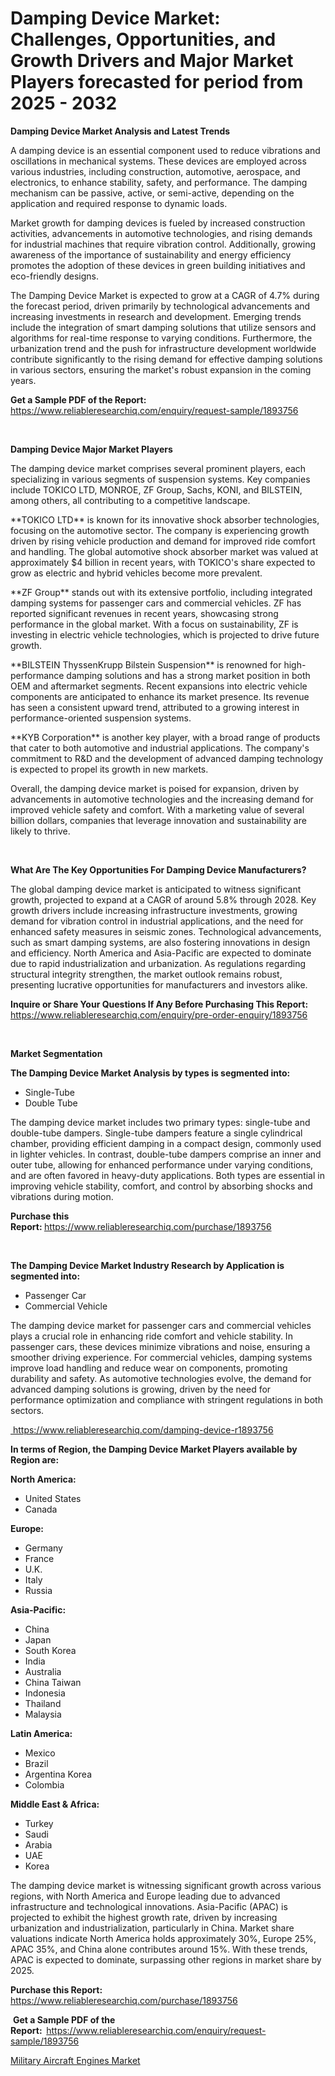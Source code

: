 <p><h1>Damping Device Market: Challenges, Opportunities, and Growth Drivers and Major Market Players forecasted for period from 2025 - 2032</h1></p><p><strong>Damping Device Market Analysis and Latest Trends</strong></p>
<p><p>A damping device is an essential component used to reduce vibrations and oscillations in mechanical systems. These devices are employed across various industries, including construction, automotive, aerospace, and electronics, to enhance stability, safety, and performance. The damping mechanism can be passive, active, or semi-active, depending on the application and required response to dynamic loads.</p><p>Market growth for damping devices is fueled by increased construction activities, advancements in automotive technologies, and rising demands for industrial machines that require vibration control. Additionally, growing awareness of the importance of sustainability and energy efficiency promotes the adoption of these devices in green building initiatives and eco-friendly designs.</p><p>The Damping Device Market is expected to grow at a CAGR of 4.7% during the forecast period, driven primarily by technological advancements and increasing investments in research and development. Emerging trends include the integration of smart damping solutions that utilize sensors and algorithms for real-time response to varying conditions. Furthermore, the urbanization trend and the push for infrastructure development worldwide contribute significantly to the rising demand for effective damping solutions in various sectors, ensuring the market's robust expansion in the coming years.</p></p>
<p><strong>Get a Sample PDF of the Report:&nbsp;</strong> <a href="https://www.reliableresearchiq.com/enquiry/request-sample/1893756?utm_campaign=2630&utm_medium=2&utm_source=Github&utm_content=ia&utm_term=23022025&utm_id=damping-device">https://www.reliableresearchiq.com/enquiry/request-sample/1893756</a></p>
<p>&nbsp;</p>
<p><strong>Damping Device Major Market Players</strong></p>
<p><p>The damping device market comprises several prominent players, each specializing in various segments of suspension systems. Key companies include TOKICO LTD, MONROE, ZF Group, Sachs, KONI, and BILSTEIN, among others, all contributing to a competitive landscape.</p><p>**TOKICO LTD** is known for its innovative shock absorber technologies, focusing on the automotive sector. The company is experiencing growth driven by rising vehicle production and demand for improved ride comfort and handling. The global automotive shock absorber market was valued at approximately $4 billion in recent years, with TOKICO's share expected to grow as electric and hybrid vehicles become more prevalent.</p><p>**ZF Group** stands out with its extensive portfolio, including integrated damping systems for passenger cars and commercial vehicles. ZF has reported significant revenues in recent years, showcasing strong performance in the global market. With a focus on sustainability, ZF is investing in electric vehicle technologies, which is projected to drive future growth.</p><p>**BILSTEIN ThyssenKrupp Bilstein Suspension** is renowned for high-performance damping solutions and has a strong market position in both OEM and aftermarket segments. Recent expansions into electric vehicle components are anticipated to enhance its market presence. Its revenue has seen a consistent upward trend, attributed to a growing interest in performance-oriented suspension systems.</p><p>**KYB Corporation** is another key player, with a broad range of products that cater to both automotive and industrial applications. The company's commitment to R&D and the development of advanced damping technology is expected to propel its growth in new markets.</p><p>Overall, the damping device market is poised for expansion, driven by advancements in automotive technologies and the increasing demand for improved vehicle safety and comfort. With a marketing value of several billion dollars, companies that leverage innovation and sustainability are likely to thrive.</p></p>
<p>&nbsp;</p>
<p><strong>What Are The Key Opportunities For Damping Device Manufacturers?</strong></p>
<p><p>The global damping device market is anticipated to witness significant growth, projected to expand at a CAGR of around 5.8% through 2028. Key growth drivers include increasing infrastructure investments, growing demand for vibration control in industrial applications, and the need for enhanced safety measures in seismic zones. Technological advancements, such as smart damping systems, are also fostering innovations in design and efficiency. North America and Asia-Pacific are expected to dominate due to rapid industrialization and urbanization. As regulations regarding structural integrity strengthen, the market outlook remains robust, presenting lucrative opportunities for manufacturers and investors alike.</p></p>
<p><strong>Inquire or Share Your Questions If Any Before Purchasing This Report:</strong> <a href="https://www.reliableresearchiq.com/enquiry/pre-order-enquiry/1893756?utm_campaign=2630&utm_medium=2&utm_source=Github&utm_content=ia&utm_term=23022025&utm_id=damping-device">https://www.reliableresearchiq.com/enquiry/pre-order-enquiry/1893756</a></p>
<p>&nbsp;</p>
<p><strong>Market Segmentation</strong></p>
<p><strong>The Damping Device Market Analysis by types is segmented into:</strong></p>
<p><ul><li>Single-Tube</li><li>Double Tube</li></ul></p>
<p><p>The damping device market includes two primary types: single-tube and double-tube dampers. Single-tube dampers feature a single cylindrical chamber, providing efficient damping in a compact design, commonly used in lighter vehicles. In contrast, double-tube dampers comprise an inner and outer tube, allowing for enhanced performance under varying conditions, and are often favored in heavy-duty applications. Both types are essential in improving vehicle stability, comfort, and control by absorbing shocks and vibrations during motion.</p></p>
<p><strong>Purchase this Report:&nbsp;</strong><a href="https://www.reliableresearchiq.com/purchase/1893756?utm_campaign=2630&utm_medium=2&utm_source=Github&utm_content=ia&utm_term=23022025&utm_id=damping-device">https://www.reliableresearchiq.com/purchase/1893756</a></p>
<p>&nbsp;</p>
<p><strong>The Damping Device Market Industry Research by Application is segmented into:</strong></p>
<p><ul><li>Passenger Car</li><li>Commercial Vehicle</li></ul></p>
<p><p>The damping device market for passenger cars and commercial vehicles plays a crucial role in enhancing ride comfort and vehicle stability. In passenger cars, these devices minimize vibrations and noise, ensuring a smoother driving experience. For commercial vehicles, damping systems improve load handling and reduce wear on components, promoting durability and safety. As automotive technologies evolve, the demand for advanced damping solutions is growing, driven by the need for performance optimization and compliance with stringent regulations in both sectors.</p></p>
<p><a href="https://www.reliableresearchiq.com/damping-device-r1893756?utm_campaign=2630&utm_medium=2&utm_source=Github&utm_content=ia&utm_term=23022025&utm_id=damping-device">&nbsp;https://www.reliableresearchiq.com/damping-device-r1893756</a></p>
<p><strong>In terms of Region, the Damping Device Market Players available by Region are:</strong></p>
<p>
    <p> <strong> North America: </strong>
        <ul>
            <li>United States</li>
            <li>Canada</li>
        </ul>
        </p> 
    <p> <strong> Europe: </strong>
        <ul>
            <li>Germany</li>
            <li>France</li>
            <li>U.K.</li>
            <li>Italy</li>
            <li>Russia</li>
        </ul>
        </p> 
    <p> <strong> Asia-Pacific: </strong>
        <ul>
            <li>China</li>
            <li>Japan</li>
            <li>South Korea</li>
            <li>India</li>
            <li>Australia</li>
            <li>China Taiwan</li>
            <li>Indonesia</li>
            <li>Thailand</li>
            <li>Malaysia</li>
        </ul>
        </p> 
    <p> <strong> Latin America: </strong>
        <ul>
            <li>Mexico</li>
            <li>Brazil</li>
            <li>Argentina Korea</li>
            <li>Colombia</li>
        </ul>
        </p> 
    <p> <strong> Middle East & Africa: </strong>
        <ul>
            <li>Turkey</li>
            <li>Saudi</li>
            <li>Arabia</li>
            <li>UAE</li>
            <li>Korea</li>
        </ul>
    </p>
    </p>
<p><p>The damping device market is witnessing significant growth across various regions, with North America and Europe leading due to advanced infrastructure and technological innovations. Asia-Pacific (APAC) is projected to exhibit the highest growth rate, driven by increasing urbanization and industrialization, particularly in China. Market share valuations indicate North America holds approximately 30%, Europe 25%, APAC 35%, and China alone contributes around 15%. With these trends, APAC is expected to dominate, surpassing other regions in market share by 2025.</p></p>
<p><strong>Purchase this Report: </strong><a href="https://www.reliableresearchiq.com/purchase/1893756?utm_campaign=2630&utm_medium=2&utm_source=Github&utm_content=ia&utm_term=23022025&utm_id=damping-device">https://www.reliableresearchiq.com/purchase/1893756</a></p>
<p>&nbsp;<strong>Get a Sample PDF of the Report:&nbsp;&nbsp;</strong><a href="https://www.reliableresearchiq.com/enquiry/request-sample/1893756?utm_campaign=2630&utm_medium=2&utm_source=Github&utm_content=ia&utm_term=23022025&utm_id=damping-device">https://www.reliableresearchiq.com/enquiry/request-sample/1893756</a></p>
<p><strong></strong></p>
<p><p><a href="https://github.com/benhaeneye/Market-Research-Report-List-1/blob/main/military-aircraft-engines-market.md?utm_campaign=2630&utm_medium=2&utm_source=Github&utm_content=ia&utm_term=23022025&utm_id=damping-device">Military Aircraft Engines Market</a></p></p>